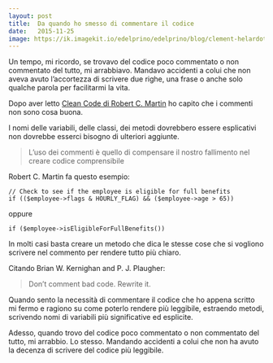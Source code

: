 ```yaml
---
layout: post
title:  Da quando ho smesso di commentare il codice
date:   2015-11-25
image: https://ik.imagekit.io/edelprino/edelprino/blog/clement-helardot-95YRwf6CNw8-unsplash_g8YNA1HXP.jpg?updatedAt=1692092840536
---
```


Un tempo, mi ricordo, se trovavo del codice poco commentato o non commentato del tutto, mi arrabbiavo. Mandavo accidenti a colui che non aveva avuto l’accortezza di scrivere due righe, una frase o anche solo qualche parola per facilitarmi la vita.

Dopo aver letto [Clean Code di Robert C. Martin](https://www.amazon.it/Clean-Code-Handbook-Software-Craftsmanship/dp/0132350882) ho capito che i commenti non sono cosa buona.

I nomi delle variabili, delle classi, dei metodi dovrebbero essere esplicativi non dovrebbe esserci bisogno di ulteriori aggiunte.

> L’uso dei commenti è quello di compensare il nostro fallimento nel creare codice comprensibile

Robert C. Martin fa questo esempio:
```
// Check to see if the employee is eligible for full benefits
if (($employee->flags & HOURLY_FLAG) && ($employee->age > 65))
```

oppure

```
if ($employee->isEligibleForFullBenefits())
```

In molti casi basta creare un metodo che dica le stesse cose che si vogliono scrivere nel commento per rendere tutto più chiaro.

Citando Brian W. Kernighan and P. J. Plaugher:

>Don’t comment bad code. Rewrite it.

Quando sento la necessità di commentare il codice che ho appena scritto mi fermo e ragiono su come poterlo rendere più leggibile, estraendo metodi, scrivendo nomi di variabili più significative ed esplicite.

Adesso, quando trovo del codice poco commentato o non commentato del tutto, mi arrabbio. Lo stesso. Mandando accidenti a colui che non ha avuto la decenza di scrivere del codice più leggibile.
